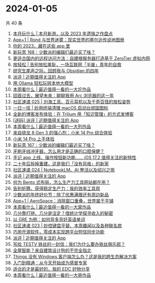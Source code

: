 # 2024-01-05

共 40 条

<!-- BEGIN SSPAI -->
<!-- 最后更新时间 2024-01-05 22:04:49 +0800 -->
1. [本月玩什么 | 本月新游，以及 2023 年遗珠之作盘点](https://sspai.com/post/85480)
1. [App+1 | Rond 与世界迷雾：现实世界的塞尔达传说地图册](https://sspai.com/post/85355)
1. [你的 2023，藏在这些 app 里](https://sspai.com/post/85390)
1. [新玩意 168｜少数派的编辑们最近买了啥？](https://sspai.com/post/85424)
1. [更适合国内的远程访问方法：自建根服务器打造基于 ZeroTier 虚拟内网](https://sspai.com/post/85130)
1. [放轻松 | 告别放松羞耻，一场互联网「半废」青年的自救](https://sspai.com/post/85288)
1. [研究生尾声之际，回顾我与 Obsidian 的四年](https://sspai.com/post/85339)
1. [派评 | 近期值得关注的 App](https://sspai.com/post/85340)
1. [用 Ollama 轻松玩转本地大模型](https://sspai.com/post/85193)
1. [本周看什么 | 最近值得一看的一大坨作品](https://sspai.com/post/85272)
1. [回首过去，展望未来：聊聊我用 Arc 浏览器的这一年](https://sspai.com/post/84931)
1. [社区速递 025 | 刘海工具、百元耳机以及千奇百怪的放松姿势](https://sspai.com/post/85179)
1. [一日一技 | 妙用终端清理 macOS 启动台顽固图标](https://sspai.com/post/85136)
1. [全新的博客发布体验：在 Trilium 用「知识管理」的方式发博客](https://sspai.com/post/85141)
1. [[送码] 派评 | 近期值得关注的 App](https://sspai.com/post/85158)
1. [本周看什么 | 最近值得一看的一大列作品](https://sspai.com/post/85106)
1. [来自骁龙 8 Gen 3 的强心剂：小米 14 Pro 综合体验](https://sspai.com/post/84805)
1. [小米 14 Pro 上手体验](https://sspai.com/post/84510)
1. [新玩意 167｜少数派的编辑们最近买了啥？](https://sspai.com/post/85074)
1. [牙刷牙线冲牙器，怎么用才是正确的口腔保健？](https://sspai.com/post/85039)
1. [手记 app 上线、操作按钮新功能…… iOS 17.2 值得关注的新特性](https://sspai.com/post/85032)
1. [二十年后拆掉重建，这是我们「没有风格」的新家](https://sspai.com/post/85035)
1. [社区速递 024 | NotebookLM、AI 整活以及绍兴之旅](https://sspai.com/post/85007)
1. [派评 | 近期值得关注的 App](https://sspai.com/post/84981)
1. [何为 Bento 式布局，怎么生产力工具网站都在用？](https://sspai.com/post/84628)
1. [告别折腾，获得稳定生产力：我的效率工具观](https://sspai.com/post/84938)
1. [少数派的年终好价节：除了优惠满赠还有周边新品](https://sspai.com/post/84926)
1. [App+1 | AeroSpace：消除窗口重叠，世界属于平铺](https://sspai.com/post/84935)
1. [本周看什么 | 最近值得一看的一大窝作品](https://sspai.com/post/84930)
1. [几分靠打拼、几分是注定？借统计学探寻收入的秘密](https://sspai.com/post/84836)
1. [以 GRE 为例：如何背多背好英语单词](https://sspai.com/post/84835)
1. [社区速递 023 | 妙控键盘平替、本周趣闻以及各种联名款](https://sspai.com/post/84866)
1. [巧用开源软件，零成本实现跨平台短信同步功能](https://sspai.com/post/84621)
1. [派评 | 近期值得关注的 App](https://sspai.com/post/84841)
1. [写给 TESTV 铁丝的一封信：我们为什么要办铁丝俱乐部？](https://sspai.com/post/84823)
1. [全屋智能？来自建筑设计狗的不完全指北](https://sspai.com/post/84820)
1. [Things 没有 Windows 客户端怎么办？这是我的跨生态解决方案](https://sspai.com/post/84834)
1. [入门到精通：从今天开始成为感冒专家](https://sspai.com/post/84574)
1. [适合的才是最好的，我的 EDC 好物分享](https://sspai.com/post/84762)
1. [本周看什么 | 最近值得一看的一大册作品](https://sspai.com/post/84770)
<!-- END SSPAI -->